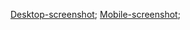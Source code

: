 [Desktop-screenshot]("./src/Screenshots/Desktop.png");
[Mobile-screenshot]("./src/Screenshots/mobile.png");
